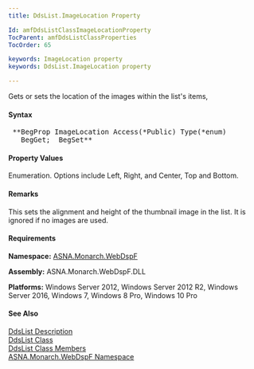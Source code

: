 ```yaml
---
title: DdsList.ImageLocation Property

Id: amfDdsListClassImageLocationProperty
TocParent: amfDdsListClassProperties
TocOrder: 65

keywords: ImageLocation property
keywords: DdsList.ImageLocation property

---
```


Gets or sets the location of the images within the list's items,

#### Syntax
<pre class="prettyprint"> **BegProp ImageLocation Access(*Public) Type(*enum)
   BegGet;  BegSet** </pre>

#### Property Values
Enumeration. Options include Left, Right, and Center, Top and Bottom.

#### Remarks
This sets the alignment and height of the thumbnail image in the list. It is ignored if no images are used.

#### Requirements
**Namespace:** [ASNA.Monarch.WebDspF](amfWebDspFNamespace.html)

**Assembly:** ASNA.Monarch.WebDspF.DLL

**Platforms:** Windows Server 2012, Windows Server 2012 R2, Windows Server 2016, Windows 7, Windows 8 Pro, Windows 10 Pro

#### See Also
[DdsList Description](amfUnderstandingLists.html)<br /> [ DdsList Class](amfDdsListClass.html) <br /> [ DdsList Class Members](amfDdsListClassMembers.html) <br /> [ ASNA.Monarch.WebDspF Namespace](amfWebDspFNamespace.html) 
